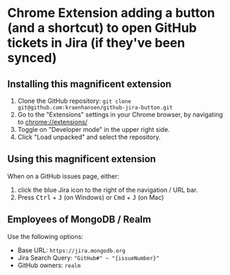 # Chrome Extension adding a button (and a shortcut) to open GitHub tickets in Jira (if they've been synced)

## Installing this magnificent extension

1. Clone the GitHub repository: `git clone git@github.com:kraenhansen/github-jira-button.git`
2. Go to the "Extensions" settings in your Chrome browser, by navigating to [chrome://extensions/](chrome://extensions/)
3. Toggle on "Developer mode" in the upper right side.
4. Click "Load unpacked" and select the repository.

## Using this magnificent extension

When on a GitHub issues page, either:
1. click the blue Jira icon to the right of the navigation / URL bar.
2. Press <kbd>Ctrl</kbd> + <kbd>J</kbd> (on Windows) or <kbd>Cmd</kbd> + <kbd>J</kbd> (on Mac)

## Employees of MongoDB / Realm

Use the following options:
- Base URL: `https://jira.mongodb.org`
- Jira Search Query: `"GitHub#" ~ "{issueNumber}"`
- GitHub owners: `realm`
